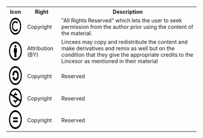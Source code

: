 <table>
 
  <tr>
    <th>Icon</th>
    <th>Right</th>
      <th>Description</th>
  </tr>
     <tr>
        <td><img src="index.png" alt="" height=50 width=50></img>
        <td>Copyright</td>
        <td>"All Rights Reserved" which lets the user to seek permission from the author prior using the content of the material.  </td>
    </tr>
    <tr>
        <td><img src="1.png" alt="" height=50 width=50></img>
        <td>Attribution (BY) </td>
        <td>Lincees may copy and redistribute the content and make derivatives and remix as well but on the condition that they give the appropriate credits to the Lincesor as mentioned in their material</td>
    </tr>
    <tr>
        <td><img src="2.png" alt="" height=50 width=50></img>
        <td>Copyright</td>
        <td> Reserved </td>
    </tr>
    <tr>
        <td><img src="3.png" alt="" height=50 width=50></img>
        <td>Copyright</td>
        <td> Reserved </td>
    </tr>
    <tr>
        <td><img src="4.png" alt="" height=50 width=50></img>
        <td>Copyright</td>
        <td> Reserved </td>
    </tr>
  
</table>
